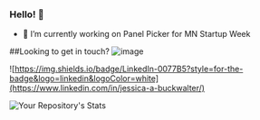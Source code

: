 ### Hello! 👋

- 🔭 I’m currently working on Panel Picker for MN Startup Week

##Looking to get in touch?
![image](https://img.shields.io/badge/LinkedIn-0077B5?style=for-the-badge&logo=linkedin&logoColor=white)


![https://img.shields.io/badge/LinkedIn-0077B5?style=for-the-badge&logo=linkedin&logoColor=white](https://www.linkedin.com/in/jessica-a-buckwalter/)

![Your Repository's Stats](https://github-readme-stats.vercel.app/api?username=Hopper2021&show_icons=true)

<!--
**Hopper2021/Hopper2021** is a ✨ _special_ ✨ repository because its `README.md` (this file) appears on your GitHub profile.

Here are some ideas to get you started:

- 🔭 I’m currently working on ...
- 🌱 I’m currently learning ...
- 👯 I’m looking to collaborate on ...
- 🤔 I’m looking for help with ...
- 💬 Ask me about ...
- 📫 How to reach me: ...
- 😄 Pronouns: ...
- ⚡ Fun fact: ...
-->
